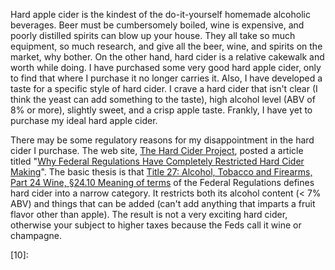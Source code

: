 Hard apple cider is the kindest of the do-it-yourself homemade alcoholic beverages.
Beer must be cumbersomely boiled, wine is expensive,
and poorly distilled spirits can blow up your house.
They all take so much equipment, so much research, and give all the beer, wine, and spirits
on the market, why bother.
On the other hand, hard cider is a relative cakewalk and worth while doing.
I have purchased some very good hard apple cider, only to find that where I purchase
it no longer carries it.
Also, I have developed a taste for a specific style of hard cider.
I crave a hard cider that isn't clear (I think the yeast can add something to the taste),
high alcohol level (ABV of 8% or more), 
slightly sweet,
and a crisp apple taste.
Frankly, I have yet to purchase my ideal hard apple cider.

There may be some regulatory reasons for my disappointment in the hard cider I purchase.
The web site, [The Hard Cider Project][01], posted a article titled
"[Why Federal Regulations Have Completely Restricted Hard Cider Making][02]".
The basic thesis is that
[Title 27: Alcohol, Tobacco and Firearms, Part 24 Wine, §24.10 Meaning of terms][03]
of the Federal Regulations defines hard cider into a narrow category.
It restricts both its alcohol content (< 7% ABV) and things that can be added
(can't add anything that imparts a fruit flavor other than apple).
The result is not a very exciting hard cider, otherwise your subject to
higher taxes because the Feds call it wine or champagne.



[01]:http://www.hardciderproject.com/hcp/
[02]:http://www.hardciderproject.com/federal-regulations-completely-restricted-hard-cider-making/
[03]:http://www.ecfr.gov/cgi-bin/text-idx?rgn=div5&node=27:1.0.1.1.19#se27.1.24_110
[04]:
[05]:
[06]:
[07]:
[08]:
[09]:
[10]:
